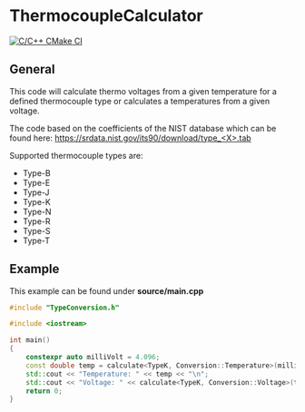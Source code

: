 # ThermocoupleCalculator

[![C/C++ CMake CI](https://github.com/StephanKa/ThermocoupleCalculator/actions/workflows/build_cmake.yml/badge.svg)](https://github.com/StephanKa/ThermocoupleCalculator/actions/workflows/build_cmake.yml)

## General

This code will calculate thermo voltages from a given temperature for a defined thermocouple type or calculates a temperatures from a given voltage.

The code based on the coefficients of the NIST database which can be found here: https://srdata.nist.gov/its90/download/type_<X>.tab

Supported thermocouple types are:

- Type-B
- Type-E
- Type-J
- Type-K
- Type-N
- Type-R
- Type-S
- Type-T

## Example

This example can be found under **source/main.cpp**

```c++
#include "TypeConversion.h"

#include <iostream>

int main()
{
    constexpr auto milliVolt = 4.096;
    const double temp = calculate<TypeK, Conversion::Temperature>(milliVolt);
    std::cout << "Temperature: " << temp << "\n";
    std::cout << "Voltage: " << calculate<TypeK, Conversion::Voltage>(temp) << "\n";
    return 0;
}
```